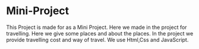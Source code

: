 # Mini-Project
This Project is made for as a Mini Project. Here we made in the project for travelling. Here we give some places and about the places. In the project we provide travelling cost and way of travel.
We use Html,Css and JavaScript.
